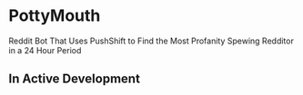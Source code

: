# PottyMouth
Reddit Bot That Uses PushShift to Find the Most Profanity Spewing Redditor in a 24 Hour Period

## In Active Development
